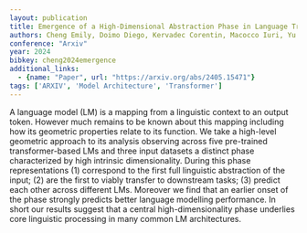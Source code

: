```yaml
---
layout: publication
title: Emergence of a High-Dimensional Abstraction Phase in Language Transformers
authors: Cheng Emily, Doimo Diego, Kervadec Corentin, Macocco Iuri, Yu Jade, Laio Alessandro, Baroni Marco
conference: "Arxiv"
year: 2024
bibkey: cheng2024emergence
additional_links:
  - {name: "Paper", url: "https://arxiv.org/abs/2405.15471"}
tags: ['ARXIV', 'Model Architecture', 'Transformer']
---
```

A language model (LM) is a mapping from a linguistic context to an output token. However much remains to be known about this mapping including how its geometric properties relate to its function. We take a high-level geometric approach to its analysis observing across five pre-trained transformer-based LMs and three input datasets a distinct phase characterized by high intrinsic dimensionality. During this phase representations (1) correspond to the first full linguistic abstraction of the input; (2) are the first to viably transfer to downstream tasks; (3) predict each other across different LMs. Moreover we find that an earlier onset of the phase strongly predicts better language modelling performance. In short our results suggest that a central high-dimensionality phase underlies core linguistic processing in many common LM architectures.
